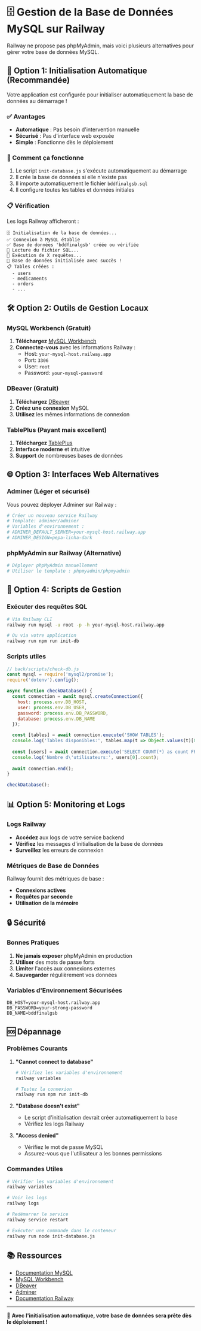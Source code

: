 # 🗄️ Gestion de la Base de Données MySQL sur Railway

Railway ne propose pas phpMyAdmin, mais voici plusieurs alternatives pour gérer votre base de données MySQL.

## 🚀 Option 1: Initialisation Automatique (Recommandée)

Votre application est configurée pour initialiser automatiquement la base de données au démarrage !

### ✅ Avantages
- **Automatique** : Pas besoin d'intervention manuelle
- **Sécurisé** : Pas d'interface web exposée
- **Simple** : Fonctionne dès le déploiement

### 🔧 Comment ça fonctionne
1. Le script `init-database.js` s'exécute automatiquement au démarrage
2. Il crée la base de données si elle n'existe pas
3. Il importe automatiquement le fichier `bddfinalgsb.sql`
4. Il configure toutes les tables et données initiales

### 📋 Vérification
Les logs Railway afficheront :
```
🗄️ Initialisation de la base de données...
✅ Connexion à MySQL établie
✅ Base de données 'bddfinalgsb' créée ou vérifiée
📄 Lecture du fichier SQL...
🔧 Exécution de X requêtes...
🎉 Base de données initialisée avec succès !
📋 Tables créées :
  - users
  - medicaments
  - orders
  - ...
```

## 🛠️ Option 2: Outils de Gestion Locaux

### MySQL Workbench (Gratuit)
1. **Téléchargez** [MySQL Workbench](https://dev.mysql.com/downloads/workbench/)
2. **Connectez-vous** avec les informations Railway :
   - Host: `your-mysql-host.railway.app`
   - Port: `3306`
   - User: `root`
   - Password: `your-mysql-password`

### DBeaver (Gratuit)
1. **Téléchargez** [DBeaver](https://dbeaver.io/)
2. **Créez une connexion** MySQL
3. **Utilisez** les mêmes informations de connexion

### TablePlus (Payant mais excellent)
1. **Téléchargez** [TablePlus](https://tableplus.com/)
2. **Interface moderne** et intuitive
3. **Support** de nombreuses bases de données

## 🌐 Option 3: Interfaces Web Alternatives

### Adminer (Léger et sécurisé)
Vous pouvez déployer Adminer sur Railway :

```bash
# Créer un nouveau service Railway
# Template: adminer/adminer
# Variables d'environnement :
# ADMINER_DEFAULT_SERVER=your-mysql-host.railway.app
# ADMINER_DESIGN=pepa-linha-dark
```

### phpMyAdmin sur Railway (Alternative)
```bash
# Déployer phpMyAdmin manuellement
# Utiliser le template : phpmyadmin/phpmyadmin
```

## 🔧 Option 4: Scripts de Gestion

### Exécuter des requêtes SQL
```bash
# Via Railway CLI
railway run mysql -u root -p -h your-mysql-host.railway.app

# Ou via votre application
railway run npm run init-db
```

### Scripts utiles
```javascript
// back/scripts/check-db.js
const mysql = require('mysql2/promise');
require('dotenv').config();

async function checkDatabase() {
  const connection = await mysql.createConnection({
    host: process.env.DB_HOST,
    user: process.env.DB_USER,
    password: process.env.DB_PASSWORD,
    database: process.env.DB_NAME
  });

  const [tables] = await connection.execute('SHOW TABLES');
  console.log('Tables disponibles:', tables.map(t => Object.values(t)[0]));
  
  const [users] = await connection.execute('SELECT COUNT(*) as count FROM users');
  console.log('Nombre d\'utilisateurs:', users[0].count);
  
  await connection.end();
}

checkDatabase();
```

## 📊 Option 5: Monitoring et Logs

### Logs Railway
- **Accédez** aux logs de votre service backend
- **Vérifiez** les messages d'initialisation de la base de données
- **Surveillez** les erreurs de connexion

### Métriques de Base de Données
Railway fournit des métriques de base :
- **Connexions actives**
- **Requêtes par seconde**
- **Utilisation de la mémoire**

## 🔒 Sécurité

### Bonnes Pratiques
1. **Ne jamais exposer** phpMyAdmin en production
2. **Utiliser** des mots de passe forts
3. **Limiter** l'accès aux connexions externes
4. **Sauvegarder** régulièrement vos données

### Variables d'Environnement Sécurisées
```env
DB_HOST=your-mysql-host.railway.app
DB_PASSWORD=your-strong-password
DB_NAME=bddfinalgsb
```

## 🆘 Dépannage

### Problèmes Courants

1. **"Cannot connect to database"**
   ```bash
   # Vérifiez les variables d'environnement
   railway variables
   
   # Testez la connexion
   railway run npm run init-db
   ```

2. **"Database doesn't exist"**
   - Le script d'initialisation devrait créer automatiquement la base
   - Vérifiez les logs Railway

3. **"Access denied"**
   - Vérifiez le mot de passe MySQL
   - Assurez-vous que l'utilisateur a les bonnes permissions

### Commandes Utiles
```bash
# Vérifier les variables d'environnement
railway variables

# Voir les logs
railway logs

# Redémarrer le service
railway service restart

# Exécuter une commande dans le conteneur
railway run node init-database.js
```

## 📚 Ressources

- [Documentation MySQL](https://dev.mysql.com/doc/)
- [MySQL Workbench](https://dev.mysql.com/downloads/workbench/)
- [DBeaver](https://dbeaver.io/)
- [Adminer](https://www.adminer.org/)
- [Documentation Railway](https://docs.railway.app)

---

🎉 **Avec l'initialisation automatique, votre base de données sera prête dès le déploiement !** 
